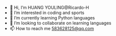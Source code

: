- 👋 Hi, I’m HUANG YOULING@Ricardo-H
- 👀 I’m interested in coding and sports
- 🌱 I’m currently learning Python languages
- 💞️ I’m looking to collaborate on learning languages
- 📫 How to reach me 583628125@qq.com


